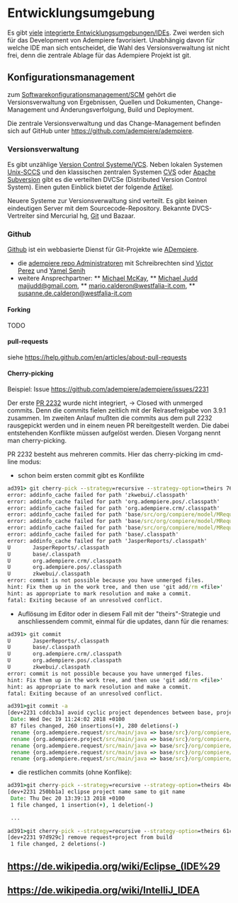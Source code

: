 # Entwicklungsumgebung

Es gibt [viele](https://de.wikipedia.org/wiki/Liste_von_Integrierten_Entwicklungsumgebungen) [integrierte Entwicklungsumgebungen/IDEs](  https://de.wikipedia.org/wiki/Integrierte_Entwicklungsumgebung). Zwei werden sich für das Development von Adempiere favorisiert. Unabhängig davon für welche IDE man sich entscheidet, die Wahl des Versionsverwaltung ist nicht frei, denn die zentrale Ablage für das Adempiere Projekt ist git.

## Konfigurationsmanagement

zum [Softwarekonfigurationsmanagement/SCM](https://de.wikipedia.org/wiki/Software-Configuration-Management) gehört die Versionsverwaltung von Ergebnissen, Quellen und Dokumenten, Change-Management und Änderungsverfolgung, Build und Deployment. 

Die zentrale Versionsverwaltung und das Change-Management befinden sich auf GitHub unter https://github.com/adempiere/adempiere.

### Versionsverwaltung

Es gibt unzählige [Version Control Systeme/VCS](https://de.wikipedia.org/wiki/Versionsverwaltung#Beispiele). Neben lokalen Systemen [Unix-SCCS](http://de.wikipedia.org/wiki/SCCS) und den klassischen zentralen Systemen [CVS](http://www.cvshome.org/) oder [Apache Subversion](http://subversion.apache.org/) gibt es die verteilten DVCSe (Distributed Version Control System). Einen guten Einblick bietet der folgende [Artikel](http://www.heise.de/developer/artikel/Die-neue-Freiheit-bei-der-Versionskontrolle-1224755.html).

Neuere Systeme zur Versionsverwaltung sind verteilt. Es gibt keinen eindeutigen Server mit dem Sourcecode-Repository. Bekannte DVCS-Vertreiter sind Mercurial hg, [Git](https://git-scm.com/docs) und Bazaar.  

### Github

[Github](https://de.wikipedia.org/wiki/GitHub) ist ein webbasierte Dienst für Git-Projekte wie [ADempiere](https://github.com/adempiere/adempiere).

* die [adempiere repo Administratoren](https://github.com/adempiere/adempiere/graphs/contributors) mit Schreibrechten sind [Victor Perez](https://github.com/e-Evolution) und [Yamel Senih](https://github.com/yamelsenih)
* weitere Ansprechpartner: 
** [Michael McKay](https://github.com/mckayERP), 
** [Michael Judd majjudd@gmail.com](https://github.com/majjudd), 
** [mario.calderon@westfalia-it.com](https://github.com/marcalwestf), 
** [susanne.de.calderon@westfalia-it.com](https://github.com/SusanneCalderon)

#### Forking

TODO 

#### pull-requests

siehe https://help.github.com/en/articles/about-pull-requests 

#### Cherry-picking

Beispiel: Issue https://github.com/adempiere/adempiere/issues/2231

Der erste [PR 2232](https://github.com/adempiere/adempiere/pull/2232) wurde nicht integriert, -> Closed with unmerged commits.
Denn die commits fielen zeitlich mit der Relrasefreigabe von 3.9.1 zusammen. Im zweiten Anlauf mußten die commits aus dem pull 2232 rausgepickt werden und in einem neuen PR bereitgestellt werden. Die dabei entstehenden Konflikte müssen aufgelöst werden. Diesen Vorgang nennt man cherry-picking.

PR 2232 besteht aus mehreren commits. Hier das cherry-picking im cmd-line modus:

* schon beim ersten commit gibt es Konfilkte

```cmd
ad391> git cherry-pick --strategy=recursive --strategy-option=theirs 76187c581a0275aad3ede6e58445d7e25543cc5d
error: addinfo_cache failed for path 'zkwebui/.classpath'
error: addinfo_cache failed for path 'org.adempiere.pos/.classpath'
error: addinfo_cache failed for path 'org.adempiere.crm/.classpath'
error: addinfo_cache failed for path 'base/src/org/compiere/model/MRequestUpdate.java'
error: addinfo_cache failed for path 'base/src/org/compiere/model/MRequestProcessorRoute.java'
error: addinfo_cache failed for path 'base/src/org/compiere/model/MRequestProcessorLog.java'
error: addinfo_cache failed for path 'base/.classpath'
error: addinfo_cache failed for path 'JasperReports/.classpath'
U       JasperReports/.classpath
U       base/.classpath
U       org.adempiere.crm/.classpath
U       org.adempiere.pos/.classpath
U       zkwebui/.classpath
error: commit is not possible because you have unmerged files.
hint: Fix them up in the work tree, and then use 'git add/rm <file>'
hint: as appropriate to mark resolution and make a commit.
fatal: Exiting because of an unresolved conflict.
```

* Auflösung im Editor oder in diesem Fall mit der "theirs"-Strategie und anschliessendem commit, einmal für die updates, dann für die renames:

```cmd
ad391> git commit
U       JasperReports/.classpath
U       base/.classpath
U       org.adempiere.crm/.classpath
U       org.adempiere.pos/.classpath
U       zkwebui/.classpath
error: commit is not possible because you have unmerged files.
hint: Fix them up in the work tree, and then use 'git add/rm <file>'
hint: as appropriate to mark resolution and make a commit.
fatal: Exiting because of an unresolved conflict.

ad391>git commit -a
[dev+2231 cddcb3a] avoid cyclic project dependences between base, project, request
 Date: Wed Dec 19 11:24:02 2018 +0100
 87 files changed, 260 insertions(+), 280 deletions(-)
 rename {org.adempiere.request/src/main/java => base/src}/org/compiere/apps/Request.java (100%)
 rename {org.adempiere.project/src/main/java => base/src}/org/compiere/model/CalloutProject.java (100%)
 rename {org.adempiere.request/src/main/java => base/src}/org/compiere/model/CalloutRequest.java (100%)
 rename {org.adempiere.request/src/main/java => base/src}/org/compiere/model/MChangeRequest.java (100%)
 rename {org.adempiere.request/src/main/java => base/src}/org/compiere/model/MContactInterest.java (100%)
```

* die restlichen commits (ohne Konflike):

```cmd
ad391>git cherry-pick --strategy=recursive --strategy-option=theirs 4beca5aca3fc8d3266e3f86a56f9bd69cef19bf7
[dev+2231 250bb1a] eclipse project name same to git name
 Date: Thu Dec 20 13:39:13 2018 +0100
 1 file changed, 1 insertion(+), 1 deletion(-)

 ...
 
ad391>git cherry-pick --strategy=recursive --strategy-option=theirs 61c7429a087729e02b83c6a1e439ebfa7bdcbe0d
[dev+2231 97d929c] remove request+project from build
 1 file changed, 2 deletions(-)

```

## https://de.wikipedia.org/wiki/Eclipse_(IDE%29

## https://de.wikipedia.org/wiki/IntelliJ_IDEA


